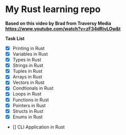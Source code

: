 # My Rust learning repo

**Based on this video by Brad from Traversy Media https://www.youtube.com/watch?v=zF34dRivLOw&t**

**Task List**

- [x] Printing in Rust
- [x] Variables in Rust
- [x] Types in Rust
- [x] Strings in Rust
- [x] Tuples in Rust
- [x] Arrays in Rust
- [x] Vectors in Rust
- [x] Condtionals in Rust
- [x] Loops in Rust
- [x] Functions in Rust
- [x] Pointers in Rust
- [x] Structs in Rust
- [x] Enums in Rust
- [] CLI Application in Rust